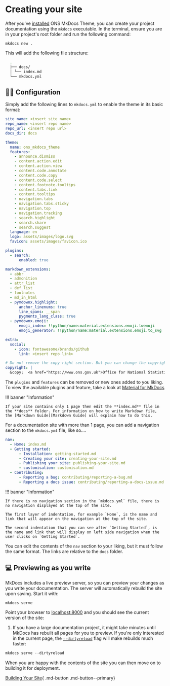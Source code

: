 # Creating your site

After you've [installed] ONS MkDocs Theme, you can create your project
documentation using the `mkdocs` executable. In the terminal, ensure you are in your project's root folder and run the following command:

```
mkdocs new .
```

This will add the following file structure:

```bash
  .
  ├── docs/
  │ └── index.md
  └── mkdocs.yml
```

## :cook: Configuration

Simply add the following lines to `mkdocs.yml` to enable the theme in its basic format:

```yaml
site_name: <insert site name>
repo_name: <insert repo name>
repo_url: <insert repo url>
docs_dir: docs

theme:
  name: ons_mkdocs_theme
  features:
    - announce.dismiss
    - content.action.edit
    - content.action.view
    - content.code.annotate
    - content.code.copy
    - content.code.select
    - content.footnote.tooltips
    - content.tabs.link
    - content.tooltips
    - navigation.tabs
    - navigation.tabs.sticky
    - navigation.top
    - navigation.tracking
    - search.highlight
    - search.share
    - search.suggest
  language: en
  logo: assets/images/logo.svg
  favicon: assets/images/favicon.ico

plugins:
  - search:
      enabled: true

markdown_extensions:
  - abbr
  - admonition
  - attr_list
  - def_list
  - footnotes
  - md_in_html
  - pymdownx.highlight:
      anchor_linenums: true
      line_spans: __span
      pygments_lang_class: true
  - pymdownx.emoji:
      emoji_index: !!python/name:material.extensions.emoji.twemoji
      emoji_generator: !!python/name:material.extensions.emoji.to_svg

extra:
  social:
    - icon: fontawesome/brands/github
      link: <insert repo link>

# Do not remove the copy right section. But you can change the copyright information.
copyright: |
  &copy;  <a href="https://www.ons.gov.uk">Office for National Statistics 2024</a>
```

The `plugins` and `features` can be removed or new ones added to you liking. To view the available plugins and feature, take a look at [Material for MkDocs][material]

!!! banner "Information"

    If your site contains only 1 page then edit the **index.md** file in the **docs** folder. For information on how to write Markdown file, the [Markdown Guide][Markdown Guide] will explain how to do this.

For a documentation site with more than 1 page, you can add a navigation section to the `mkdocs.yml` file, like so....

```yaml
nav:
  - Home: index.md
  - Getting started:
      - Installation: getting-started.md
      - Creating your site: creating-your-site.md
      - Publishing your site: publishing-your-site.md
      - customisation: customisation.md
  - Contributing:
      - Reporting a bug: contributing/reporting-a-bug.md
      - Reporting a docs issue: contributing/reporting-a-docs-issue.md
```

!!! banner "Information"

    If there is no navigation section in the `mkdocs.yml` file, there is no navigation displayed at the top of the site.

    The first layer of indentation, for example `Home`, is the name and link that will appear on the navigation at the top of the site.

    The second indentation that you can see after `Getting Started`, is the name and link that will display on left side navigation when the user clicks on `Getting Started`.

You can edit the contents of the `nav` section to your liking, but it must follow the same format. The links are relative to the `docs` folder.

## :computer: Previewing as you write

MkDocs includes a live preview server, so you can preview your changes as you
write your documentation. The server will automatically rebuild the site upon
saving. Start it with:

```python
mkdocs serve
```

Point your browser to [localhost:8000][live preview] and you should see the current version of the site:

1.  If you have a large documentation project, it might take minutes until
    MkDocs has rebuilt all pages for you to preview. If you're only interested
    in the current page, the [`--dirtyreload`][--dirtyreload] flag will make
    rebuilds much faster:

```python
mkdocs serve --dirtyreload
```

When you are happy with the contents of the site you can then move on to building it for deployment.

[Building Your Site][building]{ .md-button .md-button--primary}

[Markdown Guide]: https://www.markdownguide.org/
[installed]: setup.md
[material]: https://squidfunk.github.io/mkdocs-material/plugins/
[--dirtyreload]: https://www.mkdocs.org/about/release-notes/#support-for-dirty-builds-990
[live preview]: http://localhost:8000
[building]: building-your-site.md
